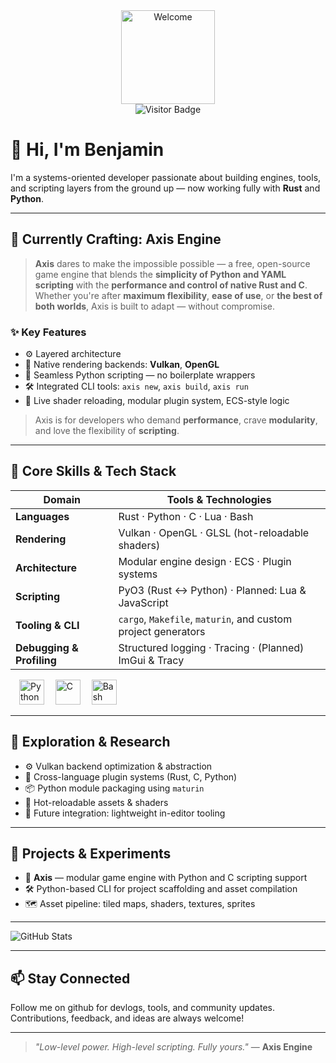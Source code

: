 <div align="center">
  <img height="150" src="https://media.giphy.com/media/M9gbBd9nbDrOTu1Mqx/giphy.gif" alt="Welcome" />
</div>

<div align="center">
  <img src="https://visitor-badge.laobi.icu/badge?page_id=yourusername.axis" alt="Visitor Badge" />
</div>

# 👋 Hi, I'm Benjamin

I'm a systems-oriented developer passionate about building engines, tools, and scripting layers from the ground up — now working fully with **Rust** and **Python**.

---

## 🚀 Currently Crafting: Axis Engine

> **Axis** dares to make the impossible possible — a free, open-source game engine that blends the **simplicity of Python and YAML scripting** with the **performance and control of native Rust and C**.  
> Whether you're after **maximum flexibility**, **ease of use**, or **the best of both worlds**, Axis is built to adapt — without compromise.

### ✨ Key Features

- ⚙️ Layered architecture
- 🔧 Native rendering backends: **Vulkan**, **OpenGL**
- 🐍 Seamless Python scripting — no boilerplate wrappers
- 🛠️ Integrated CLI tools: `axis new`, `axis build`, `axis run`
- 🧪 Live shader reloading, modular plugin system, ECS-style logic

> Axis is for developers who demand **performance**, crave **modularity**, and love the flexibility of **scripting**.

---

## 🧠 Core Skills & Tech Stack

| Domain                 | Tools & Technologies                                                               |
|------------------------|------------------------------------------------------------------------------------|
| **Languages**          | Rust · Python · C · Lua · Bash                                                     |
| **Rendering**          | Vulkan · OpenGL · GLSL (hot-reloadable shaders)                                   |
| **Architecture**       | Modular engine design · ECS · Plugin systems                                       |
| **Scripting**          | PyO3 (Rust ↔ Python) · Planned: Lua & JavaScript                                   |
| **Tooling & CLI**      | `cargo`, `Makefile`, `maturin`, and custom project generators                      |
| **Debugging & Profiling**| Structured logging · Tracing · (Planned) ImGui & Tracy                           |

<div align="left">
  <img width="10" />
  <img src="https://cdn.jsdelivr.net/gh/devicons/devicon/icons/python/python-original.svg" height="40" alt="Python" />
  <img width="10" />
  <img src="https://cdn.jsdelivr.net/gh/devicons/devicon/icons/c/c-original.svg" height="40" alt="C" />
  <img width="10" />
  <img src="https://cdn.jsdelivr.net/gh/devicons/devicon/icons/bash/bash-original.svg" height="40" alt="Bash" />
</div>

---

## 🔬 Exploration & Research

- ⚙️ Vulkan backend optimization & abstraction
- 🧩 Cross-language plugin systems (Rust, C, Python)
- 📦 Python module packaging using `maturin`
- 🔁 Hot-reloadable assets & shaders
- 🧱 Future integration: lightweight in-editor tooling

---

## 📂 Projects & Experiments

- 🧪 **Axis** — modular game engine with Python and C scripting support
- 🛠️ Python-based CLI for project scaffolding and asset compilation
- 🗺️ Asset pipeline: tiled maps, shaders, textures, sprites

---

![GitHub Stats](https://github-readme-stats.vercel.app/api?username=benjamin-l-Renz&show_icons=true&hide_title=true&count_private=true&hide=prs&theme=radical)

---

## 📫 Stay Connected

Follow me on github for devlogs, tools, and community updates. Contributions, feedback, and ideas are always welcome!

---

> _"Low-level power. High-level scripting. Fully yours."_ — **Axis Engine**

